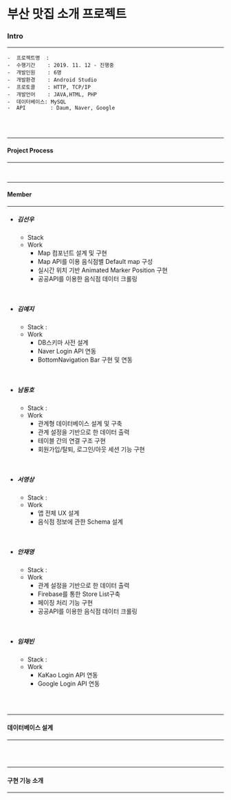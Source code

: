 # 부산 맛집 소개 프로젝트


### Intro

<hr>

	-  프로젝트명  : 
	-  수행기간    : 2019. 11. 12 - 진행중
	-  개발인원    : 6명
	-  개발환경    : Android Studio
	-  프로토콜    : HTTP, TCP/IP
	-  개발언어    : JAVA,HTML, PHP
	-  데이터베이스: MySQL 
	-  API        : Daum, Naver, Google
 
</br>

</br>

<hr>

#### Project Process

<hr>




</br>
<hr>

#### Member

<hr>

 - ##### 김선우
   - Stack    
   - Work 
     -  Map 컴포넌트 설계 및 구현
     -  Map API를 이용 음식점별 Default map 구성
     -  실시간 위치 기반 Animated Marker Position 구현
     -  공공API를 이용한 음식점 데이터 크롤링

</br>

 - ##### 김예지
   - Stack :   
   - Work 
     -  DB스키마 사전 설계 
     -  Naver Login API 연동
     -  BottomNavigation Bar 구현 및 연동
    
 </br>
 
 - ##### 남동호
   - Stack :   
   - Work 
     -  관계형 데이터베이스 설계 및 구축
     -  관계 설정을 기반으로 한 데이터 출력
     -  테이블 간의 연결 구조 구현
     -  회원가입/탈퇴, 로그인/아웃 세션 기능 구현

    
 </br>
 
 - ##### 서영상
    - Stack :   
   - Work 
     -  앱 전체 UX 설계
     -  음식점 정보에 관한 Schema 설계
  
</br> 

 - ##### 안재영
   - Stack :   
   - Work 
     -  관계 설정을 기반으로 한 데이터 출력
     -  Firebase를 통한 Store List구축 
     -  페이징 처리 기능 구현
     -  공공API를 이용한 음식점 데이터 크롤링
</br>

 - ##### 임채빈
   - Stack :   
   - Work 
     -  KaKao Login API 연동
     -  Google Login API 연동
     
</br>

</br>


<hr>

#### 데이터베이스 설계

<hr>


</br>

</br>
<hr>

#### 구현 기능 소개

<hr>
